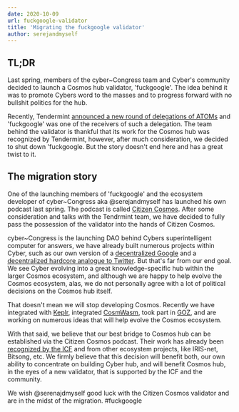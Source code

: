 ```yaml
---
date: 2020-10-09
url: fuckgoogle-validator
title: 'Migrating the fuckgoogle validator'
author: serejandmyself
---
```


## TL;DR
Last spring, members of the cyber\~Congress team and Cyber's community decided to launch a Cosmos hub validator, 'fuckgoogle'. The idea behind it was to promote Cybers word to the masses and to progress forward with no bullshit politics for the hub.

Recently, Tendermint [announced a new round of delegations of ATOMs](https://medium.com/tendermint/tendermint-re-delegated-19m-atoms-to-new-cosmos-hub-validators-3d91f42df7dc) and 'fuckgoogle' was one of the receivers of such a delegation. The team behind the validator is thankful that its work for the Cosmos hub was recognized by Tendermint, however, after much consideration, we decided to shut down 'fuckgoogle. But the story doesn't end here and has a great twist to it.

## The migration story
One of the launching members of 'fuckgoogle' and the ecosystem developer of cyber\~Congress aka @serejandmyself has launched his own podcast last spring. The podcast is called [Citizen Cosmos](https://www.citizencosmos.space/). After some consideration and talks with the Tendrmint team, we have decided to fully pass the possession of the validator into the hands of Citizen Cosmos.

cyber\~Congress is the launching DAO behind Cybers superintelligent computer for answers, we have already built numerous projects within Cyber, such as our own version of a [decentralized Google](https://cyber.page/) and a [decentralized hardcore analogue to Twitter](https://cyber.page/ipfs/QmUij9pSfQ4ZFTCtYGCo8NAGR49z57hkCwccqHfz5xSVTK). But that's far from our end goal. We see Cyber evolving into a great knowledge-specific hub within the larger Cosmos ecosystem, and although we are happy to help evolve the Cosmos ecosystem, alas, we do not personally agree with a lot of political decisions on the Cosmos hub itself.

That doesn't mean we will stop developing Cosmos. Recently we have integrated with [Keplr](https://chrome.google.com/webstore/detail/keplr/dmkamcknogkgcdfhhbddcghachkejeap?hl=en), integrated [CosmWasm](https://www.cosmwasm.com/), took part in [GOZ](https://github.com/cosmosdevs/GameOfZones), and are working on numerous ideas that will help evolve the Cosmos ecosystem.

With that said, we believe that our best bridge to Cosmos hub can be established via the Citizen Cosmos podcast. Their work has already been [recognized by the ICF](https://medium.com/@interchain_io/icf-q2-2020-funding-recipients-e5cbb326c23c) and from other ecosystem projects, like IRIS-net, Bitsong, etc. We firmly believe that this decision will benefit both, our own ability to concentrate on building Cyber hub, and will benefit Cosmos hub, in the eyes of a new validator, that is supported by the ICF and the community.

We wish @serenajdmyself good luck with the Citizen Cosmos validator and are in the midst of the migration. #fuckgoogle
